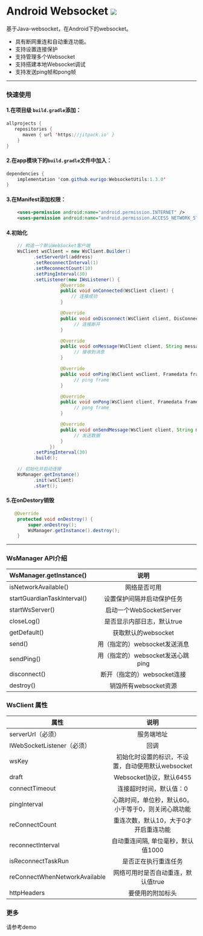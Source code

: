 # Android Websocket [![](https://jitpack.io/v/eurigo/WebsocketUtils.svg)](https://jitpack.io/#eurigo/WebsocketUtils)

基于Java-websocket，在Android下的websocket。

* 具有断网重连和自动重连功能。
* 支持设置连接保护
* 支持管理多个Websocket
* 支持搭建本地Websocket调试
* 支持发送ping帧和pong帧

---

### 快速使用

#### 1.在项目级 `build.gradle`添加：

```java
allprojects {
   repositories {
      maven { url 'https://jitpack.io' }
	}
}
```

#### 2.在app模块下的`build.gradle`文件中加入：

```java
dependencies {
    implementation 'com.github.eurigo:WebsocketUtils:1.3.0'
}
```

#### 3.在Manifest添加权限：

```xml
    <uses-permission android:name="android.permission.INTERNET" />
    <uses-permission android:name="android.permission.ACCESS_NETWORK_STATE" />
```

#### 4.初始化

```java
	// 构造一个默认WebSocket客户端
	WsClient wsClient = new WsClient.Builder()
          .setServerUrl(address)
          .setReconnectInterval(1)
          .setReconnectCount(10)
          .setPingInterval(30)
          .setListener(new IWsListener() {
                    @Override
                    public void onConnected(WsClient client) {
                        // 连接成功
                    }

                    @Override
                    public void onDisconnect(WsClient client, DisConnectReason reason) {
                         // 连接断开
                    }

                    @Override
                    public void onMessage(WsClient client, String message) {
                         // 接收到消息
                    }

                    @Override
                    public void onPing(WsClient wsClient, Framedata frameData) {
                         // ping frame
                    }

                    @Override
                    public void onPong(WsClient client, Framedata frameData) {
                         // pong frame
                    }

                    @Override
                    public void onSendMessage(WsClient client, String message) {
                         // 发送数据
                    }
                })
          .setPingInterval(30)
          .build();

	// 初始化并启动连接
	WsManager.getInstance()
          .init(wsClient)
          .start();
```

#### 5.在onDestory销毁

```java
   @Override
    protected void onDestroy() {
        super.onDestroy();
        WsManager.getInstance().destroy();
    }
```

---

### WsManager API介绍

| WsManager.getInstance()          |           说明            |
|:---------------------------------|:-----------------------:|
| isNetworkAvailable()             |         网络是否可用          |
| startGuardianTaskInterval()      |      设置保护间隔并启动保护任务      |
| startWsServer()                  |   启动一个WebSocketServer   |
| closeLog()                       |     是否显示内部日志，默认true     |
| getDefault()                     |     获取默认的websocket      |
| send()                           |   用（指定的）websocket发送消息   |
| sendPing()                       | 用（指定的）websocket发送心跳ping |
| disconnect()                     |   断开（指定的）websocket连接    |
| destroy()                        |     销毁所有websocket资源     |

### WsClient 属性

| 属性                            |              说明               |
|-------------------------------|:-----------------------------:|
| serverUrl（必须）                 |             服务端地址             |
| IWebSocketListener（必须）        |              回调               |
| wsKey                         | 初始化时设置的标识，不设置，自动使用默认websocket |
| draft                         |      Websocket协议，默认6455       |
| connectTimeout                |         连接超时时间，默认值：0          |
| pingInterval                  |  心跳时间，单位秒，默认60。小于等于0，则关闭心跳功能  |
| reConnectCount                |     重连次数，默认10，大于0才开启重连功能      |
| reconnectInterval             |     自动重连间隔, 单位毫秒，默认值1000      |
| isReconnectTaskRun            |          是否正在执行重连任务           |
| reConnectWhenNetworkAvailable |      网络可用时是否自动重连，默认值true      |
| httpHeaders                   |           要使用的附加标头            |

### 更多

请参考demo
